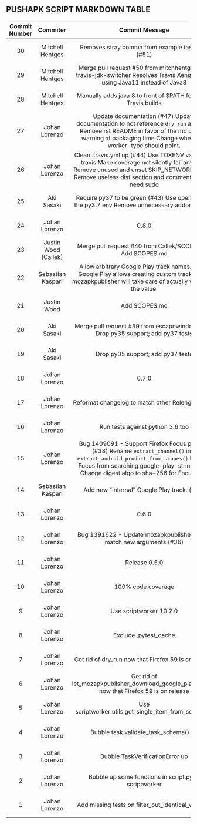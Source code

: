 ## PUSHAPK SCRIPT MARKDOWN TABLE

| Commit Number | Commiter | Commit Message | Commit Url | Date | 
|:---:|:----:|:----------------------------------:|:------:|:----:| 
|30|Mitchell Hentges|Removes stray comma from example task json (#51)|[URL](https://github.com/mozilla-releng/pushapkscript/commit/654ff459c35c9100cb9da8176c0e431a459e57d8)|2018-11-12 09:10:41 
|29|Mitchell Hentges|Merge pull request #50 from mitchhentges/fix-travis-jdk-switcher  Resolves Travis Xenial image using Java11 instead of Java8|[URL](https://github.com/mozilla-releng/pushapkscript/commit/0fa1fec2424cba14dfa2c22ab42e44e937ffedc4)|2018-11-09 22:28:06 
|28|Mitchell Hentges|Manually adds java 8 to front of $PATH for xenial Travis builds|[URL](https://github.com/mozilla-releng/pushapkscript/commit/2e8cc150527906f7d9bd23658c96f5d4221fdcf9)|2018-11-09 21:41:37 
|27|Johan Lorenzo|Update documentation (#47)    Update documentation to not reference `dry_run` anymore    Remove rst README in favor of the md one    Fix warning at packaging time    Change where the worker-type should point.|[URL](https://github.com/mozilla-releng/pushapkscript/commit/91aaa35f170f6f263b2ebb1dca6c6f44ef6ea8bc)|2018-10-19 16:33:54 
|26|Johan Lorenzo|Clean .travis.yml up (#44)    Use TOXENV variable in travis    Make coverage not silently fail anymore    Remove unused and unset SKIP_NETWORK_TESTS    Remove useless dist section and comment why we need sudo|[URL](https://github.com/mozilla-releng/pushapkscript/commit/bc2d1c8eef6fffdf0f4b55be54f636c2feedd3bc)|2018-08-01 12:21:08 
|25|Aki Sasaki|Require py37 to be green (#43)    Use openjdk8 on the py3.7 env    Remove unnecessary addon section|[URL](https://github.com/mozilla-releng/pushapkscript/commit/8eeb5523eae0f228fb54300cf25549e844449658)|2018-08-01 09:09:56 
|24|Johan Lorenzo|0.8.0|[URL](https://github.com/mozilla-releng/pushapkscript/commit/f49f468012854f47ade5b01dac7bc0663442b153)|2018-06-22 12:00:20 
|23|Justin Wood (Callek)|Merge pull request #40 from Callek/SCOPES.md  Add SCOPES.md|[URL](https://github.com/mozilla-releng/pushapkscript/commit/a3ef852c1a009941abc568dabf5c2226cdf8300c)|2018-06-21 14:40:26 
|22|Sebastian Kaspari|Allow arbitrary Google Play track names. (#41)  Google Play allows creating custom tracks now. mozapkpublisher will take  care of actually validating the value.|[URL](https://github.com/mozilla-releng/pushapkscript/commit/1895790d60f0602bb17742d76e087feb6f0bf7f2)|2018-06-18 15:09:27 
|21|Justin Wood|Add SCOPES.md|[URL](https://github.com/mozilla-releng/pushapkscript/commit/2f2549a08610a2f5722ef50e1e8aee73a5fbfb66)|2018-05-19 01:59:01 
|20|Aki Sasaki|Merge pull request #39 from escapewindow/py36  Drop py35 support; add py37 tests|[URL](https://github.com/mozilla-releng/pushapkscript/commit/888945dfa4c25e4eeda3a08dc12c1e43ccb5daba)|2018-05-16 16:58:28 
|19|Aki Sasaki|Drop py35 support; add py37 tests|[URL](https://github.com/mozilla-releng/pushapkscript/commit/7be73b62613dc5011c0b730f41ec83936123f420)|2018-05-15 16:28:09 
|18|Johan Lorenzo|0.7.0|[URL](https://github.com/mozilla-releng/pushapkscript/commit/dc5fb74797f04b0b63659695c68914862aafd55a)|2018-04-27 15:48:36 
|17|Johan Lorenzo|Reformat changelog to match other Releng projects|[URL](https://github.com/mozilla-releng/pushapkscript/commit/bb490b62ff54b33a43da0010a0c37e3551d868c0)|2018-04-27 15:39:12 
|16|Johan Lorenzo|Run tests against python 3.6 too|[URL](https://github.com/mozilla-releng/pushapkscript/commit/f701832c6ba30a3eb6a7f878cd411832a68cd226)|2018-04-27 15:24:00 
|15|Johan Lorenzo|Bug 1409091 - Support Firefox Focus product (#38)    Rename `extract_channel()` into `extract_android_product_from_scopes()`    Prevent Focus from searching google-play-strings.json    Change digest algo to sha-256 for Focus only|[URL](https://github.com/mozilla-releng/pushapkscript/commit/1ebdf18a0cabe57ff3276843da36cf1bff583c16)|2018-04-27 14:53:52 
|14|Sebastian Kaspari|Add new "internal" Google Play track. (#37)|[URL](https://github.com/mozilla-releng/pushapkscript/commit/1be196589577a922017ec7fa216eab927f72ddd0)|2018-04-24 14:21:25 
|13|Johan Lorenzo|0.6.0|[URL](https://github.com/mozilla-releng/pushapkscript/commit/dfe96565692ea7075557595ab3aa8cdfa8759637)|2018-04-20 09:27:02 
|12|Johan Lorenzo|Bug 1391622 - Update mozapkpublisher call to match new arguments (#36)|[URL](https://github.com/mozilla-releng/pushapkscript/commit/bcc0fccb0bc26139b1189abc3ee3dcda8300aa9c)|2018-04-20 09:24:56 
|11|Johan Lorenzo|Release 0.5.0|[URL](https://github.com/mozilla-releng/pushapkscript/commit/d1dff7582b0587f53535fe4c90a37d6604d1a3f7)|2018-03-16 16:49:04 
|10|Johan Lorenzo|100% code coverage|[URL](https://github.com/mozilla-releng/pushapkscript/commit/397a73a6ea603d47e0a618c378d3daa5113af03a)|2018-03-15 11:01:47 
|9|Johan Lorenzo|Use scriptworker 10.2.0|[URL](https://github.com/mozilla-releng/pushapkscript/commit/9723515a6f8236edc7355410105f49ed0f3ec589)|2018-03-15 10:53:22 
|8|Johan Lorenzo|Exclude .pytest_cache|[URL](https://github.com/mozilla-releng/pushapkscript/commit/4e946a513c7fac8af48bb952be8fa5659473999a)|2018-03-15 10:38:16 
|7|Johan Lorenzo|Get rid of dry_run now that Firefox 59 is on release|[URL](https://github.com/mozilla-releng/pushapkscript/commit/47ecef320ffdad39e6b27d57d87602373472d1b8)|2018-03-06 18:57:52 
|6|Johan Lorenzo|Get rid of let_mozapkpublisher_download_google_play_strings now that Firefox 59 is on release|[URL](https://github.com/mozilla-releng/pushapkscript/commit/1d79e959915cb5ef399b61ed20a56f2163eb8608)|2018-03-06 18:32:34 
|5|Johan Lorenzo|Use scriptworker.utils.get_single_item_from_sequence|[URL](https://github.com/mozilla-releng/pushapkscript/commit/582f01e205636123a06ebaa8ce5d8478e89ca940)|2018-03-06 18:25:34 
|4|Johan Lorenzo|Bubble task.validate_task_schema() up|[URL](https://github.com/mozilla-releng/pushapkscript/commit/7da07e241637ccbc91df913d15d1d840dea8614e)|2018-03-06 16:23:23 
|3|Johan Lorenzo|Bubble TaskVerificationError up|[URL](https://github.com/mozilla-releng/pushapkscript/commit/5fee4612f5c4e772e402222e278893f74a562b7d)|2018-03-06 16:14:24 
|2|Johan Lorenzo|Bubble up some functions in script.py to scriptworker|[URL](https://github.com/mozilla-releng/pushapkscript/commit/d938c1d9335242557526f8f078060f198dfe09f2)|2018-03-06 16:10:23 
|1|Johan Lorenzo|Add missing tests on filter_out_identical_values()|[URL](https://github.com/mozilla-releng/pushapkscript/commit/04407528d1d67aabc7ff6846dbba4c2f0b68a354)|2018-03-05 17:53:13 


